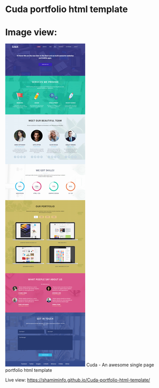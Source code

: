 # Cuda portfolio html template
<h1 center>Image view:</h1> 
<img src="https://github.com/shamimINFO/Cuda-portfolio-html-template/blob/master/Computer.png">
 Cuda - An awesome single page portfolio html template
 
Live view: 
https://shamiminfo.github.io/Cuda-portfolio-html-template/
